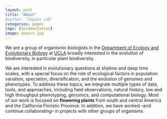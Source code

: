 ```yaml
---
layout: post
title: "About"
#author: "Zapata Lab"
categories: pages
tags: [documentation]
image: desert.jpg
---
```


We are a group of organismic biologists in the [Department of Ecology and Evolutionary Biology](https://www.eeb.ucla.edu) at [UCLA](https://www.ucla.edu) broadly interested in the evolution of biodiversity, in particular plant biodiversity.

We are interested in evolutionary questions at shallow and deep time scales, with a special focus on the role of ecological factors in population variation, speciation, diversification, and the evolution of genomes and phenotypes. To address these topics, we integrate multiple types of data, tools, and approaches, including field observations, natural history, low and high throughput phenotyping, genomics, and computational biology. Most of our work is focused on **flowering plants** from south and central America and the California Floristic Province. In addition, we have worked –and continue collaborating– in projects with other groups of organisms.
